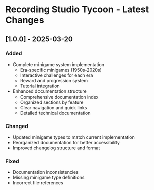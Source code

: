 # Recording Studio Tycoon - Latest Changes

## [1.0.0] - 2025-03-20

### Added
- Complete minigame system implementation
  - Era-specific minigames (1950s-2020s)
  - Interactive challenges for each era
  - Reward and progression system
  - Tutorial integration
- Enhanced documentation structure
  - Comprehensive documentation index
  - Organized sections by feature
  - Clear navigation and quick links
  - Detailed technical documentation

### Changed
- Updated minigame types to match current implementation
- Reorganized documentation for better accessibility
- Improved changelog structure and format

### Fixed
- Documentation inconsistencies
- Missing minigame type definitions
- Incorrect file references 